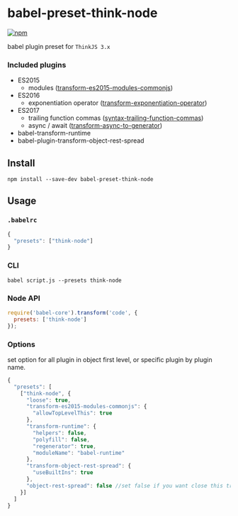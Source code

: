 # babel-preset-think-node

[![npm](https://img.shields.io/npm/v/babel-preset-think-node.svg)](https://www.npmjs.com/package/babel-preset-think-node)


babel plugin preset for `ThinkJS 3.x`


### Included plugins

- ES2015
  - modules ([transform-es2015-modules-commonjs](http://babeljs.io/docs/plugins/transform-es2015-modules-commonjs))
- ES2016
  - exponentiation operator ([transform-exponentiation-operator](http://babeljs.io/docs/plugins/transform-exponentiation-operator))
- ES2017
  - trailing function commas ([syntax-trailing-function-commas](http://babeljs.io/docs/plugins/syntax-trailing-function-commas))
  - async / await ([transform-async-to-generator](http://babeljs.io/docs/plugins/transform-async-to-generator))
- babel-transform-runtime
- babel-plugin-transform-object-rest-spread

## Install

```
npm install --save-dev babel-preset-think-node
```

## Usage

### `.babelrc`

```js
{
  "presets": ["think-node"]
}
```
### CLI

```
babel script.js --presets think-node
```

### Node API

```js
require('babel-core').transform('code', {
  presets: ['think-node']
});
```

### Options

set option for all plugin in object first level, or specific plugin by plugin name.

```js
{
  "presets": [
    ["think-node", {
      "loose": true,
      "transform-es2015-modules-commonjs": {
        "allowTopLevelThis": true
      },
      "transform-runtime": {
        "helpers": false,
        "polyfill": false,
        "regenerator": true,
        "moduleName": "babel-runtime"
      },
      "transform-object-rest-spread": {
        "useBuiltIns": true
      },
      "object-rest-spread": false //set false if you want close this transform plugin
    }]
  ]
}
```
